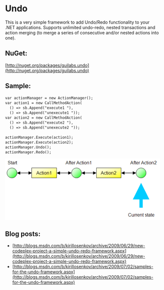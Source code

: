 # Undo
This is a very simple framework to add Undo/Redo functionality to your .NET applications. Supports unlimited undo-redo, nested transactions and action merging (to merge a series of consecutive and/or nested actions into one).

## NuGet:
[http://nuget.org/packages/guilabs.undo](http://nuget.org/packages/guilabs.undo)

## Sample:

    var actionManager = new ActionManager();
    var action1 = new CallMethodAction(
      () => sb.Append("execute1 "),
      () => sb.Append("unexecute1 "));
    var action2 = new CallMethodAction(
      () => sb.Append("execute2 "),
      () => sb.Append("unexecute2 "));

    actionManager.Execute(action1);
    actionManager.Execute(action2);
    actionManager.Undo();
    actionManager.Redo();

![Undo actions][1]

[1]: ActionsChart.png

## Blog posts:

 * [http://blogs.msdn.com/b/kirillosenkov/archive/2009/06/29/new-codeplex-project-a-simple-undo-redo-framework.aspx](http://blogs.msdn.com/b/kirillosenkov/archive/2009/06/29/new-codeplex-project-a-simple-undo-redo-framework.aspx)
 * [http://blogs.msdn.com/b/kirillosenkov/archive/2009/07/02/samples-for-the-undo-framework.aspx](http://blogs.msdn.com/b/kirillosenkov/archive/2009/07/02/samples-for-the-undo-framework.aspx)
